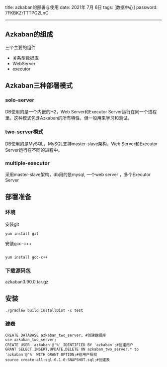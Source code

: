 title:  azkaban的部署与使用
date:  2021年 7月 6日
tags: [数据中心]
password: 7FKBKZrTTTPG2LnC

---
 <!--more-->

## Azkaban的组成
三个主要的组件
* 关系型数据库
* WebServer
* executor


## Azkaban三种部署模式

 ### solo-server

 DB使用的是一个内嵌的H2，Web Server和Executor Server运行在同一个进程里。这种模式包含Azkaban的所有特性，但一般用来学习和测试。

### two-server模式

DB使用的是MySQL，MySQL支持master-slave架构，Web Server和Executor Server运行在不同的进程中。


### multiple-executor

采用master-slave架构，db用的是mysql, 一个web server ，多个Executor Server


## 部署准备

### 环境

安装git

```
yum install git 

```

安装gcc-c++

```

yum install gcc-c++
```
### 下载源码包
azkaban3.90.0.tar.gz

## 安装
```
./gradlew build installDist -x test 

```

### 建表

```
CREATE DATABASE azkaban_two_server; #创建数据库
use azkaban_two_server;
CREATE USER 'azkaban'@'%' IDENTIFIED BY 'azkaban';#创建用户
GRANT SELECT,INSERT,UPDATE,DELETE ON azkaban_two_server.* to 'azkaban'@'%' WITH GRANT OPTION;#给用户授权
source create-all-sql-0.1.0-SNAPSHOT.sql;#创建表
```